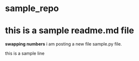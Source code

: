 # sample_repo
<h1>this is a sample readme.md file</h1>

**swapping numbers**
i am posting a new file sample.py file.

this is a sample line
